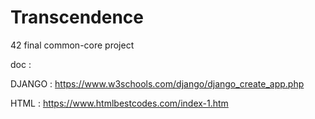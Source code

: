 # Transcendence
42 final common-core project

doc : 

DJANGO : 
https://www.w3schools.com/django/django_create_app.php

HTML :
https://www.htmlbestcodes.com/index-1.htm
